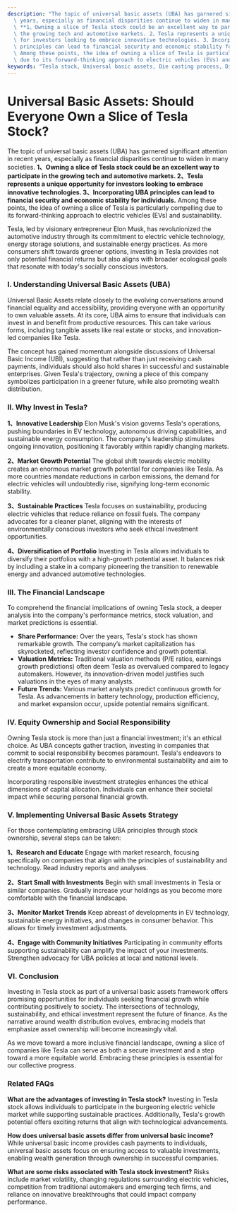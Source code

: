 ```yaml
---
description: "The topic of universal basic assets (UBA) has garnered significant attention in recent\
  \ years, especially as financial disparities continue to widen in many societies.\
  \ **1、Owning a slice of Tesla stock could be an excellent way to participate in\
  \ the growing tech and automotive markets. 2、Tesla represents a unique opportunity\
  \ for investors looking to embrace innovative technologies. 3、Incorporating UBA\
  \ principles can lead to financial security and economic stability for individuals.**\
  \ Among these points, the idea of owning a slice of Tesla is particularly compelling\
  \ due to its forward-thinking approach to electric vehicles (EVs) and sustainability."
keywords: "Tesla stock, Universal basic assets, Die casting process, Die-cast aluminum"
---
```

# Universal Basic Assets: Should Everyone Own a Slice of Tesla Stock?

The topic of universal basic assets (UBA) has garnered significant attention in recent years, especially as financial disparities continue to widen in many societies. **1、Owning a slice of Tesla stock could be an excellent way to participate in the growing tech and automotive markets. 2、Tesla represents a unique opportunity for investors looking to embrace innovative technologies. 3、Incorporating UBA principles can lead to financial security and economic stability for individuals.** Among these points, the idea of owning a slice of Tesla is particularly compelling due to its forward-thinking approach to electric vehicles (EVs) and sustainability.

Tesla, led by visionary entrepreneur Elon Musk, has revolutionized the automotive industry through its commitment to electric vehicle technology, energy storage solutions, and sustainable energy practices. As more consumers shift towards greener options, investing in Tesla provides not only potential financial returns but also aligns with broader ecological goals that resonate with today's socially conscious investors. 

### **I. Understanding Universal Basic Assets (UBA)**

Universal Basic Assets relate closely to the evolving conversations around financial equality and accessibility, providing everyone with an opportunity to own valuable assets. At its core, UBA aims to ensure that individuals can invest in and benefit from productive resources. This can take various forms, including tangible assets like real estate or stocks, and innovation-led companies like Tesla.

The concept has gained momentum alongside discussions of Universal Basic Income (UBI), suggesting that rather than just receiving cash payments, individuals should also hold shares in successful and sustainable enterprises. Given Tesla's trajectory, owning a piece of this company symbolizes participation in a greener future, while also promoting wealth distribution.

### **II. Why Invest in Tesla?**

**1、Innovative Leadership**
Elon Musk's vision governs Tesla's operations, pushing boundaries in EV technology, autonomous driving capabilities, and sustainable energy consumption. The company's leadership stimulates ongoing innovation, positioning it favorably within rapidly changing markets.

**2、Market Growth Potential**
The global shift towards electric mobility creates an enormous market growth potential for companies like Tesla. As more countries mandate reductions in carbon emissions, the demand for electric vehicles will undoubtedly rise, signifying long-term economic stability.

**3、Sustainable Practices**
Tesla focuses on sustainability, producing electric vehicles that reduce reliance on fossil fuels. The company advocates for a cleaner planet, aligning with the interests of environmentally conscious investors who seek ethical investment opportunities.

**4、Diversification of Portfolio**
Investing in Tesla allows individuals to diversify their portfolios with a high-growth potential asset. It balances risk by including a stake in a company pioneering the transition to renewable energy and advanced automotive technologies. 

### **III. The Financial Landscape**

To comprehend the financial implications of owning Tesla stock, a deeper analysis into the company's performance metrics, stock valuation, and market predictions is essential.

- **Share Performance:** Over the years, Tesla's stock has shown remarkable growth. The company’s market capitalization has skyrocketed, reflecting investor confidence and growth potential. 
- **Valuation Metrics:** Traditional valuation methods (P/E ratios, earnings growth predictions) often deem Tesla as overvalued compared to legacy automakers. However, its innovation-driven model justifies such valuations in the eyes of many analysts.
- **Future Trends:** Various market analysts predict continuous growth for Tesla. As advancements in battery technology, production efficiency, and market expansion occur, upside potential remains significant.

### **IV. Equity Ownership and Social Responsibility**

Owning Tesla stock is more than just a financial investment; it's an ethical choice. As UBA concepts gather traction, investing in companies that commit to social responsibility becomes paramount. Tesla's endeavors to electrify transportation contribute to environmental sustainability and aim to create a more equitable economy.

Incorporating responsible investment strategies enhances the ethical dimensions of capital allocation. Individuals can enhance their societal impact while securing personal financial growth.

### **V. Implementing Universal Basic Assets Strategy**

For those contemplating embracing UBA principles through stock ownership, several steps can be taken:

**1、Research and Educate**
Engage with market research, focusing specifically on companies that align with the principles of sustainability and technology. Read industry reports and analyses.

**2、Start Small with Investments**
Begin with small investments in Tesla or similar companies. Gradually increase your holdings as you become more comfortable with the financial landscape.

**3、Monitor Market Trends**
Keep abreast of developments in EV technology, sustainable energy initiatives, and changes in consumer behavior. This allows for timely investment adjustments.

**4、Engage with Community Initiatives**
Participating in community efforts supporting sustainability can amplify the impact of your investments. Strengthen advocacy for UBA policies at local and national levels.

### **VI. Conclusion**

Investing in Tesla stock as part of a universal basic assets framework offers promising opportunities for individuals seeking financial growth while contributing positively to society. The intersections of technology, sustainability, and ethical investment represent the future of finance. As the narrative around wealth distribution evolves, embracing models that emphasize asset ownership will become increasingly vital. 

As we move toward a more inclusive financial landscape, owning a slice of companies like Tesla can serve as both a secure investment and a step toward a more equitable world. Embracing these principles is essential for our collective progress.

### Related FAQs

**What are the advantages of investing in Tesla stock?**
Investing in Tesla stock allows individuals to participate in the burgeoning electric vehicle market while supporting sustainable practices. Additionally, Tesla's growth potential offers exciting returns that align with technological advancements.

**How does universal basic assets differ from universal basic income?**
While universal basic income provides cash payments to individuals, universal basic assets focus on ensuring access to valuable investments, enabling wealth generation through ownership in successful companies.

**What are some risks associated with Tesla stock investment?**
Risks include market volatility, changing regulations surrounding electric vehicles, competition from traditional automakers and emerging tech firms, and reliance on innovative breakthroughs that could impact company performance.
